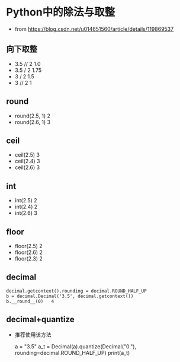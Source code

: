 # Python中的除法与取整

- from https://blog.csdn.net/u014651560/article/details/119869537

## 向下取整

- 3.5 // 2      1.0
- 3.5 / 2   1.75
- 3 / 2   1.5
- 3 // 2   1

## round

- round(2.5, 1)   2
- round(2.6, 1)   3

## ceil

- ceil(2.5)  3
- ceil(2.4)  3
- ceil(2.6)  3

## int

- int(2.5)  2
- int(2.4)  2
- int(2.6)  3

## floor

- floor(2.5)  2
- floor(2.6)  2
- floor(2.3)  2

## decimal

    decimal.getcontext().rounding = decimal.ROUND_HALF_UP
    b = decimal.Decimal('3.5', decimal.getcontext())
    b.__round__(0)   4

## decimal+quantize

- 推荐使用该方法


    a = "3.5"
    a_t = Decimal(a).quantize(Decimal("0."), rounding=decimal.ROUND_HALF_UP)
    print(a_t)